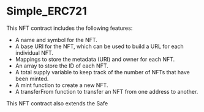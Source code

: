 # Simple_ERC721

This NFT contract includes the following features:

- A name and symbol for the NFT.
- A base URI for the NFT, which can be used to build a URL for each individual NFT.
- Mappings to store the metadata (URI) and owner for each NFT.
- An array to store the ID of each NFT.
- A total supply variable to keep track of the number of NFTs that have been minted.
- A mint function to create a new NFT.
- A transferFrom function to transfer an NFT from one address to another.

This NFT contract also extends the Safe

